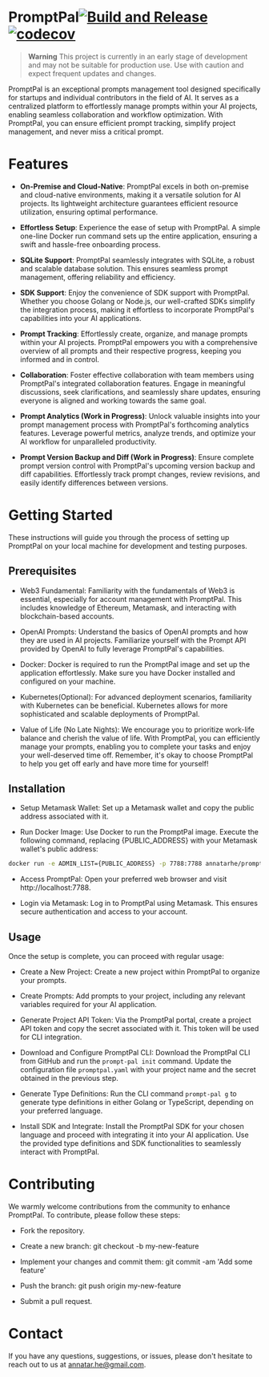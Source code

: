 # PromptPal[![Build and Release](https://github.com/PromptPal/PromptPal/actions/workflows/release.yaml/badge.svg)](https://github.com/PromptPal/PromptPal/actions/workflows/release.yaml)[![codecov](https://codecov.io/gh/PromptPal/PromptPal/branch/master/graph/badge.svg?token=E6VR5K084W)](https://codecov.io/gh/PromptPal/PromptPal)

> **Warning**
> This project is currently in an early stage of development and may not be suitable for production use. Use with caution and expect frequent updates and changes.

PromptPal is an exceptional prompts management tool designed specifically for startups and individual contributors in the field of AI. It serves as a centralized platform to effortlessly manage prompts within your AI projects, enabling seamless collaboration and workflow optimization. With PromptPal, you can ensure efficient prompt tracking, simplify project management, and never miss a critical prompt.

# Features
- **On-Premise and Cloud-Native**: PromptPal excels in both on-premise and cloud-native environments, making it a versatile solution for AI projects. Its lightweight architecture guarantees efficient resource utilization, ensuring optimal performance.

- **Effortless Setup**: Experience the ease of setup with PromptPal. A simple one-line Docker run command sets up the entire application, ensuring a swift and hassle-free onboarding process.

- **SQLite Support**: PromptPal seamlessly integrates with SQLite, a robust and scalable database solution. This ensures seamless prompt management, offering reliability and efficiency.

- **SDK Support**: Enjoy the convenience of SDK support with PromptPal. Whether you choose Golang or Node.js, our well-crafted SDKs simplify the integration process, making it effortless to incorporate PromptPal's capabilities into your AI applications.

- **Prompt Tracking**: Effortlessly create, organize, and manage prompts within your AI projects. PromptPal empowers you with a comprehensive overview of all prompts and their respective progress, keeping you informed and in control.

- **Collaboration**: Foster effective collaboration with team members using PromptPal's integrated collaboration features. Engage in meaningful discussions, seek clarifications, and seamlessly share updates, ensuring everyone is aligned and working towards the same goal.

- **Prompt Analytics (Work in Progress)**: Unlock valuable insights into your prompt management process with PromptPal's forthcoming analytics features. Leverage powerful metrics, analyze trends, and optimize your AI workflow for unparalleled productivity.

- **Prompt Version Backup and Diff (Work in Progress)**: Ensure complete prompt version control with PromptPal's upcoming version backup and diff capabilities. Effortlessly track prompt changes, review revisions, and easily identify differences between versions.

# Getting Started
These instructions will guide you through the process of setting up PromptPal on your local machine for development and testing purposes.

## Prerequisites
- Web3 Fundamental: Familiarity with the fundamentals of Web3 is essential, especially for account management with PromptPal. This includes knowledge of Ethereum, Metamask, and interacting with blockchain-based accounts.

- OpenAI Prompts: Understand the basics of OpenAI prompts and how they are used in AI projects. Familiarize yourself with the Prompt API provided by OpenAI to fully leverage PromptPal's capabilities.

- Docker: Docker is required to run the PromptPal image and set up the application effortlessly. Make sure you have Docker installed and configured on your machine.

- Kubernetes(Optional): For advanced deployment scenarios, familiarity with Kubernetes can be beneficial. Kubernetes allows for more sophisticated and scalable deployments of PromptPal.

- Value of Life (No Late Nights): We encourage you to prioritize work-life balance and cherish the value of life. With PromptPal, you can efficiently manage your prompts, enabling you to complete your tasks and enjoy your well-deserved time off. Remember, it's okay to choose PromptPal to help you get off early and have more time for yourself!

## Installation
- Setup Metamask Wallet: Set up a Metamask wallet and copy the public address associated with it.

- Run Docker Image: Use Docker to run the PromptPal image. Execute the following command, replacing {PUBLIC_ADDRESS} with your Metamask wallet's public address:

```bash
docker run -e ADMIN_LIST={PUBLIC_ADDRESS} -p 7788:7788 annatarhe/prompt-pal:master
```

- Access PromptPal: Open your preferred web browser and visit http://localhost:7788.

- Login via Metamask: Log in to PromptPal using Metamask. This ensures secure authentication and access to your account.

## Usage
Once the setup is complete, you can proceed with regular usage:

- Create a New Project: Create a new project within PromptPal to organize your prompts.

- Create Prompts: Add prompts to your project, including any relevant variables required for your AI application.

- Generate Project API Token: Via the PromptPal portal, create a project API token and copy the secret associated with it. This token will be used for CLI integration.

- Download and Configure PromptPal CLI: Download the PromptPal CLI from GitHub and run the `prompt-pal init` command. Update the configuration file `promptpal.yaml` with your project name and the secret obtained in the previous step.

- Generate Type Definitions: Run the CLI command `prompt-pal g` to generate type definitions in either Golang or TypeScript, depending on your preferred language.

- Install SDK and Integrate: Install the PromptPal SDK for your chosen language and proceed with integrating it into your AI application. Use the provided type definitions and SDK functionalities to seamlessly interact with PromptPal.

# Contributing
We warmly welcome contributions from the community to enhance PromptPal. To contribute, please follow these steps:

- Fork the repository.

- Create a new branch: git checkout -b my-new-feature

- Implement your changes and commit them: git commit -am 'Add some feature'

- Push the branch: git push origin my-new-feature

- Submit a pull request.

# Contact
If you have any questions, suggestions, or issues, please don't hesitate to reach out to us at annatar.he@gmail.com.

